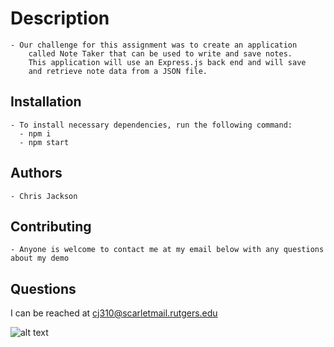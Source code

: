 # Description

    - Our challenge for this assignment was to create an application 
        called Note Taker that can be used to write and save notes. 
        This application will use an Express.js back end and will save 
        and retrieve note data from a JSON file.

## Installation

    - To install necessary dependencies, run the following command:
      - npm i
      - npm start
## Authors 
    - Chris Jackson


## Contributing 
    - Anyone is welcome to contact me at my email below with any questions about my demo

## Questions

I can be reached at cj310@scarletmail.rutgers.edu

![alt text](./images/Screenshot.jpg)
